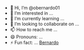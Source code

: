 - 👋 Hi, I’m @obernardo01
- 👀 I’m interested in ...
- 🌱 I’m currently learning ...
- 💞️ I’m looking to collaborate on ...
- 📫 How to reach me ...
- 😄 Pronouns: ...
- ⚡ Fun fact: ...
[Bernardo](https://media.tenor.com/OOPbj3K2u8EAAAAM/happy-hug.gif)
<!---
obernardo01/obernardo01 is a ✨ special ✨ repository because its `README.md` (this file) appears on your GitHub profile.
You can click the Preview link to take a look at your changes.
--->
